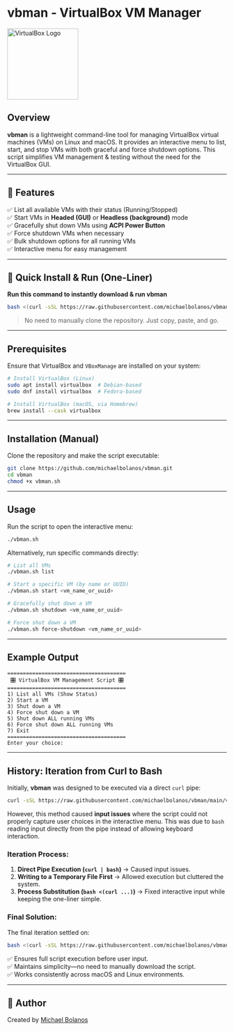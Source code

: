 # vbman - VirtualBox VM Manager

<img src="https://upload.wikimedia.org/wikipedia/commons/d/d5/Virtualbox_logo.png" width="163" alt="VirtualBox Logo">

## Overview
**vbman** is a lightweight command-line tool for managing VirtualBox virtual machines (VMs) on Linux and macOS. It provides an interactive menu to list, start, and stop VMs with both graceful and force shutdown options. This script simplifies VM management & testing without the need for the VirtualBox GUI.  

---

## 🎯 Features
✅ List all available VMs with their status (Running/Stopped)  
✅ Start VMs in **Headed (GUI)** or **Headless (background)** mode  
✅ Gracefully shut down VMs using **ACPI Power Button**  
✅ Force shutdown VMs when necessary  
✅ Bulk shutdown options for all running VMs  
✅ Interactive menu for easy management  

---

## 📌 Quick Install & Run (One-Liner)

**Run this command to instantly download & run vbman**

```bash
bash <(curl -sSL https://raw.githubusercontent.com/michaelbolanos/vbman/main/vbman.sh)
```

> No need to manually clone the repository. Just copy, paste, and go.

---

## Prerequisites
Ensure that VirtualBox and `VBoxManage` are installed on your system:
```bash
# Install VirtualBox (Linux)
sudo apt install virtualbox  # Debian-based
sudo dnf install virtualbox  # Fedora-based

# Install VirtualBox (macOS, via Homebrew)
brew install --cask virtualbox
```

---

## Installation (Manual)
Clone the repository and make the script executable:
```bash
git clone https://github.com/michaelbolanos/vbman.git
cd vbman
chmod +x vbman.sh
```

---

## Usage
Run the script to open the interactive menu:
```bash
./vbman.sh
```

Alternatively, run specific commands directly:
```bash
# List all VMs
./vbman.sh list

# Start a specific VM (by name or UUID)
./vbman.sh start <vm_name_or_uuid>

# Gracefully shut down a VM
./vbman.sh shutdown <vm_name_or_uuid>

# Force shut down a VM
./vbman.sh force-shutdown <vm_name_or_uuid>
```

---

## Example Output
```
======================================
 🎛️ VirtualBox VM Management Script 🎛️
======================================
1) List all VMs (Show Status)
2) Start a VM
3) Shut down a VM
4) Force shut down a VM
5) Shut down ALL running VMs
6) Force shut down ALL running VMs
7) Exit
======================================
Enter your choice: 
```

---

## History: Iteration from Curl to Bash
Initially, **vbman** was designed to be executed via a direct `curl` pipe:
```bash
curl -sSL https://raw.githubusercontent.com/michaelbolanos/vbman/main/vbman.sh | bash
```
However, this method caused **input issues** where the script could not properly capture user choices in the interactive menu. This was due to `bash` reading input directly from the pipe instead of allowing keyboard interaction.

### Iteration Process:
1. **Direct Pipe Execution (`curl | bash`)** → Caused input issues.
2. **Writing to a Temporary File First** → Allowed execution but cluttered the system.
3. **Process Substitution (`bash <(curl ...)`)** → Fixed interactive input while keeping the one-liner simple.

### Final Solution:
The final iteration settled on:
```bash
bash <(curl -sSL https://raw.githubusercontent.com/michaelbolanos/vbman/main/vbman.sh)
```
✅ Ensures full script execution before user input.  
✅ Maintains simplicity—no need to manually download the script.  
✅ Works consistently across macOS and Linux environments.

---

## 👤 Author
Created by [Michael Bolanos](https://github.com/michaelbolanos)

